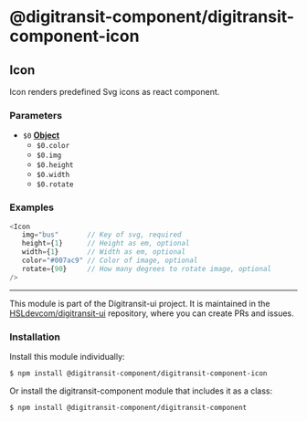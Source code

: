 # @digitransit-component/digitransit-component-icon

<!-- Generated by documentation.js. Update this documentation by updating the source code. -->

## Icon

Icon renders predefined Svg icons as react component.

### Parameters

-   `$0` **[Object][1]** 
    -   `$0.color`  
    -   `$0.img`  
    -   `$0.height`  
    -   `$0.width`  
    -   `$0.rotate`  

### Examples

```javascript
<Icon
   img="bus"       // Key of svg, required
   height={1}      // Height as em, optional
   width={1}       // Width as em, optional
   color="#007ac9" // Color of image, optional
   rotate={90}     // How many degrees to rotate image, optional
/>
```

[1]: https://developer.mozilla.org/docs/Web/JavaScript/Reference/Global_Objects/Object

<!-- This file is automatically generated. Please don't edit it directly:
if you find an error, edit the source file (likely index.js), and re-run
./scripts/generate-readmes in the digitransit-component project. -->

---

This module is part of the Digitransit-ui project. It is maintained in the
[HSLdevcom/digitransit-ui](https://github.com/HSLdevcom/digitransit-ui) repository, where you can create
PRs and issues.

### Installation

Install this module individually:

```sh
$ npm install @digitransit-component/digitransit-component-icon
```

Or install the digitransit-component module that includes it as a class:

```sh
$ npm install @digitransit-component/digitransit-component
```
